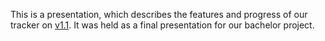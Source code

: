 This is a presentation, which describes the features and progress of our tracker on [v1.1](https://github.com/sekassel/CoronaTrackerEsp32/releases/tag/v1.1). It was held as a final presentation for our bachelor project.

